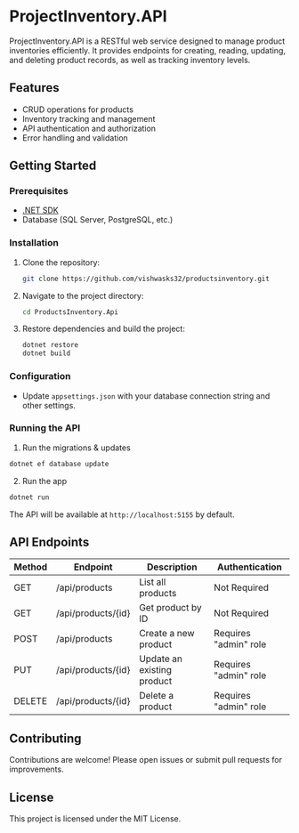 # ProjectInventory.API

ProjectInventory.API is a RESTful web service designed to manage product inventories efficiently. It provides endpoints for creating, reading, updating, and deleting product records, as well as tracking inventory levels.

## Features

- CRUD operations for products
- Inventory tracking and management
- API authentication and authorization
- Error handling and validation

## Getting Started

### Prerequisites

- [.NET SDK](https://dotnet.microsoft.com/download)
- Database (SQL Server, PostgreSQL, etc.)

### Installation

1. Clone the repository:
    ```bash
    git clone https://github.com/vishwasks32/productsinventory.git
    ```
2. Navigate to the project directory:
    ```bash
    cd ProductsInventory.Api
    ```
3. Restore dependencies and build the project:
    ```bash
    dotnet restore
    dotnet build
    ```

### Configuration

- Update `appsettings.json` with your database connection string and other settings.

### Running the API

1. Run the migrations & updates

```bash
dotnet ef database update
```

2. Run the app
```bash
dotnet run
```

The API will be available at `http://localhost:5155` by default.

## API Endpoints

| Method | Endpoint           | Description                |Authentication|
|--------|--------------------|----------------------------|--------------|
| GET    | /api/products      | List all products          | Not Required |
| GET    | /api/products/{id} | Get product by ID          | Not Required |
| POST   | /api/products      | Create a new product       | Requires "admin" role |
| PUT    | /api/products/{id} | Update an existing product | Requires "admin" role |
| DELETE | /api/products/{id} | Delete a product           | Requires "admin" role |

## Contributing

Contributions are welcome! Please open issues or submit pull requests for improvements.

## License

This project is licensed under the MIT License.